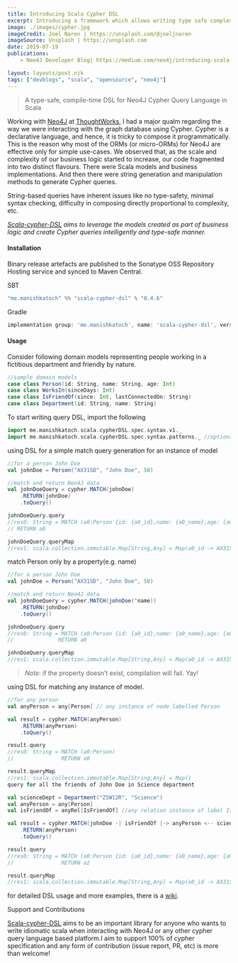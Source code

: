 ```yaml
---
title: Introducing Scala Cypher DSL
excerpt: Introducing a framework which allows writing type safe complex Neo4J Cypher queries in Scala.
image: ./images/cypher.jpg
imageCredit: Joel Naren | https://unsplash.com/@joeljnaren
imageSource: Unsplash | https://unsplash.com
date: 2019-07-19
publications:
    - Neo4J Developer Blog| https://medium.com/neo4j/introducing-scala-cypher-dsl-51d28588cd51

layout: layouts/post.njk
tags: ["devblogs", "scala", "opensource", "neo4j"]
---
```


>A type-safe, compile-time DSL for Neo4J Cypher Query Language in Scala

Working with [Neo4J](https://neo4j.com/) at [ThoughtWorks](https://www.thoughtworks.com/), I had a major qualm regarding the way we were interacting with the graph database using Cypher. Cypher is a declarative language, and hence, it is tricky to compose it programmatically. This is the reason why most of the ORMs (or micro-ORMs) for Neo4J are effective only for simple use-cases. We observed that, as the scale and complexity of our business logic started to increase, our code fragmented into two distinct flavours. There were Scala models and business implementations. And then there were string generation and manipulation methods to generate Cypher queries.

String-based queries have inherent issues like no type-safety, minimal syntax checking, difficulty in composing directly proportional to complexity, etc.

_[Scala-cypher-DSL](https://github.com/manishkkatoch/scala-cypher-dsl) aims to leverage the models created as part of business logic and create Cypher queries intelligently and type-safe manner._

#### Installation

Binary release artefacts are published to the Sonatype OSS Repository Hosting service and synced to Maven Central.

SBT
```scala
"me.manishkatoch" %% "scala-cypher-dsl" % "0.4.6"
```

Gradle
```groovy
implementation group: 'me.manishkatoch', name: 'scala-cypher-dsl', version: '0.4.6'
```

#### Usage

Consider following domain models representing people working in a fictitious department and friendly by nature.

```scala
//sample domain models
case class Person(id: String, name: String, age: Int)
case class WorksIn(sinceDays: Int)
case class IsFriendOf(since: Int, lastConnectedOn: String)
case class Department(id: String, name: String)
```

To start writing query DSL, import the following

```scala
import me.manishkatoch.scala.cypherDSL.spec.syntax.v1._
import me.manishkatoch.scala.cypherDSL.spec.syntax.patterns._ //optional, import for expressing paths.
```

using DSL for a simple match query generation for an instance of model

```scala
//for a person John Doe
val johnDoe = Person("AX31SD", "John Doe", 50)

//match and return Neo4J data
val johnDoeQuery = cypher.MATCH(johnDoe)
    .RETURN(johnDoe)
    .toQuery()

johnDoeQuery.query
//res0: String = MATCH (a0:Person {id: {a0_id},name: {a0_name},age: {a0_age}})
// RETURN a0

johnDoeQuery.queryMap
//res1: scala.collection.immutable.Map[String,Any] = Map(a0_id -> AX31SD, a0_name -> John Doe, a0_age -> 50))
```

match Person only by a property(e.g. name)

```scala
//for a person John Doe
val johnDoe = Person("AX31SD", "John Doe", 50)

//match and return Neo4J data
val johnDoeQuery = cypher.MATCH(johnDoe('name))
    .RETURN(johnDoe)
    .toQuery()

johnDoeQuery.query
//res0: String = MATCH (a0:Person {id: {a0_id},name: {a0_name},age: {a0_age}})
//              RETURN a0

johnDoeQuery.queryMap
//res1: scala.collection.immutable.Map[String,Any] = Map(a0_id -> AX31SD, a0_name -> John Doe, a0_age -> 50))
```

>_Note_: if the property doesn’t exist, compilation will fail. Yay!

using DSL for matching any instance of model.

```scala
//for any person
val anyPerson = any[Person] // any instance of node labelled Person

val result = cypher.MATCH(anyPerson)
    .RETURN(anyPerson)
    .toQuery()

result.query
//res0: String = MATCH (a0:Person)
//               RETURN a0

result.queryMap
//res1: scala.collection.immutable.Map[String,Any] = Map()
query for all the friends of John Doe in Science department

val scienceDept = Department("ZSW12R", "Science")
val anyPerson = any[Person]
val isFriendOf = anyRel[IsFriendOf] //any relation instance of label IsFriendOf

val result = cypher.MATCH(johnDoe -| isFriendOf |-> anyPerson <-- scienceDept)
    .RETURN(anyPerson)
    .toQuery()

result.query
//res0: String = MATCH (a0:Person {id: {a0_id},name: {a0_name},age: {a0_age}})-[a1:IS_FRIEND_OF]->(a2:Person)<--(a3:Department {id: {a3_id},name: {a3_name}})
//               RETURN a2

result.queryMap
//res1: scala.collection.immutable.Map[String,Any] = Map(a0_id -> AX31SD, a0_name -> John Doe, a3_name -> Science, a0_age -> 50, a3_id -> ZSW12R)
```

for detailed DSL usage and more examples, there is a [wiki](https://github.com/manishkkatoch/scala-cypher-dsl/wiki).

Support and Contributions

[Scala-cypher-DSL](https://github.com/manishkkatoch/scala-cypher-dsl) aims to be an important library for anyone who wants to write idiomatic scala when interacting with Neo4J or any other cypher query language based platform.I aim to support 100% of cypher specification and any form of contribution (issue report, PR, etc) is more than welcome!